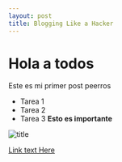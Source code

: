 ```yaml
---
layout: post
title: Blogging Like a Hacker
---
```


# Hola a todos

Este es mi primer post peerros

- Tarea 1
- Tarea 2
- Tarea 3 **Esto es importante**

![title](http://localhost/10-apps-php/02-blob/src/blog/entries/img/ironman-01.webp)

[Link text Here](https://link-url-here.org)
